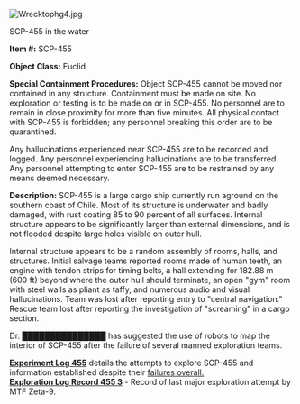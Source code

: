 ![Wrecktophg4.jpg](http://scp-wiki.wdfiles.com/local--files/scp-455/Wrecktophg4.jpg)

SCP-455 in the water

**Item #:** SCP-455

**Object Class:** Euclid

**Special Containment Procedures:** Object SCP-455 cannot be moved nor contained in any structure. Containment must be made on site. No exploration or testing is to be made on or in SCP-455. No personnel are to remain in close proximity for more than five minutes. All physical contact with SCP-455 is forbidden; any personnel breaking this order are to be quarantined.

Any hallucinations experienced near SCP-455 are to be recorded and logged. Any personnel experiencing hallucinations are to be transferred. Any personnel attempting to enter SCP-455 are to be restrained by any means deemed necessary.

**Description:** SCP-455 is a large cargo ship currently run aground on the southern coast of Chile. Most of its structure is underwater and badly damaged, with rust coating 85 to 90 percent of all surfaces. Internal structure appears to be significantly larger than external dimensions, and is not flooded despite large holes visible on outer hull.

Internal structure appears to be a random assembly of rooms, halls, and structures. Initial salvage teams reported rooms made of human teeth, an engine with tendon strips for timing belts, a hall extending for 182.88 m (600 ft) beyond where the outer hull should terminate, an open "gym" room with steel walls as pliant as taffy, and numerous audio and visual hallucinations. Team was lost after reporting entry to "central navigation." Rescue team lost after reporting the investigation of "screaming" in a cargo section.

Dr. ███████████████ has suggested the use of robots to map the interior of SCP-455 after the failure of several manned exploration teams.

**[Experiment Log 455](/experiment-log-455)** details the attempts to explore SCP-455 and information established despite their [failures overall.](/rusted-nightmares)  
**[Exploration Log Record 455 3](/exploration-log-record-455-3)** - Record of last major exploration attempt by MTF Zeta-9.